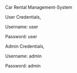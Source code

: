 
Car Rental Management-System

User Credentials,

Username: user

Password: user

Admin Credentials,

Username: admin

Password: admin
